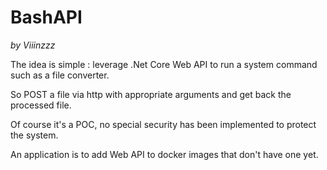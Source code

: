 # BashAPI
_by Viiinzzz_

The idea is simple : leverage .Net Core Web API to run a system command such as a file converter.

So POST a file via http with appropriate arguments and get back the processed file.

Of course it's a POC, no special security has been implemented to protect the system.

An application is to add Web API to docker images that don't have one yet.
